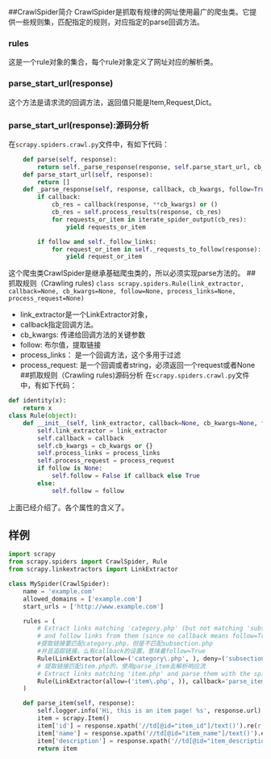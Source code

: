 ##CrawlSpider简介
CrawlSpider是抓取有规律的网址使用最广的爬虫类。它提供一些规则集，匹配指定的规则，对应指定的parse回调方法。
### rules
这是一个rule对象的集合，每个rule对象定义了网址对应的解析类。
### parse_start_url(response)
这个方法是请求流的回调方法，返回值只能是Item,Request,Dict。
### parse_start_url(response):源码分析
在`scrapy.spiders.crawl.py`文件中，有如下代码：
```python
    def parse(self, response):
        return self._parse_response(response, self.parse_start_url, cb_kwargs={}, follow=True)
    def parse_start_url(self, response):
        return []
    def _parse_response(self, response, callback, cb_kwargs, follow=True):
        if callback:
            cb_res = callback(response, **cb_kwargs) or ()
            cb_res = self.process_results(response, cb_res)
            for requests_or_item in iterate_spider_output(cb_res):
                yield requests_or_item

        if follow and self._follow_links:
            for request_or_item in self._requests_to_follow(response):
                yield request_or_item

```
这个爬虫类CrawlSpider是继承基础爬虫类的，所以必须实现parse方法的。
##抓取规则（Crawling rules)
`class scrapy.spiders.Rule(link_extractor, callback=None, cb_kwargs=None, follow=None, process_links=None, process_request=None)`
* link_extractor是一个LinkExtractor对象，
* callback指定回调方法。
* cb_kwargs: 传递给回调方法的关键参数
* follow: 布尔值，提取链接
* process_links： 是一个回调方法，这个多用于过滤
* process_request: 是一个回调或者string，必须返回一个request或者None
##抓取规则（Crawling rules)源码分析
在`scrapy.spiders.crawl.py`文件中，有如下代码：
```python
def identity(x):
    return x
class Rule(object):
    def __init__(self, link_extractor, callback=None, cb_kwargs=None, follow=None, process_links=None, process_request=identity):
        self.link_extractor = link_extractor
        self.callback = callback
        self.cb_kwargs = cb_kwargs or {}
        self.process_links = process_links
        self.process_request = process_request
        if follow is None:
            self.follow = False if callback else True
        else:
            self.follow = follow
```
上面已经介绍了。各个属性的含义了。 
## 样例
```python
import scrapy
from scrapy.spiders import CrawlSpider, Rule
from scrapy.linkextractors import LinkExtractor

class MySpider(CrawlSpider):
    name = 'example.com'
    allowed_domains = ['example.com']
    start_urls = ['http://www.example.com']

    rules = (
        # Extract links matching 'category.php' (but not matching 'subsection.php')
        # and follow links from them (since no callback means follow=True by default).
        #提取链接要匹配category.php，但是不匹配subsection.php
        #并且追踪链接，么有callback的设置，意味着follow=True
        Rule(LinkExtractor(allow=('category\.php', ), deny=('subsection\.php', ))),
        # 提取链接匹配item.php的，使用parse_item去解析响应流
        # Extract links matching 'item.php' and parse them with the spider's method parse_item
        Rule(LinkExtractor(allow=('item\.php', )), callback='parse_item'),
    )

    def parse_item(self, response):
        self.logger.info('Hi, this is an item page! %s', response.url)
        item = scrapy.Item()
        item['id'] = response.xpath('//td[@id="item_id"]/text()').re(r'ID: (\d+)')
        item['name'] = response.xpath('//td[@id="item_name"]/text()').extract()
        item['description'] = response.xpath('//td[@id="item_description"]/text()').extract()
        return item
```